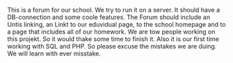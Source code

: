 This is a forum for our school. We try to run it on a server. It should have a DB-connection and some coole features. The Forum should include an Untis linking, an Linkt to our eduvidual page, to the school homepage and to a page that includes all of our homework. We are tow people working on this projekt. So it would thake some time to finish it. Also it is our first time working with SQL and PHP. So please excuse the mistakes we are duing. We will learn with ever misstake.
